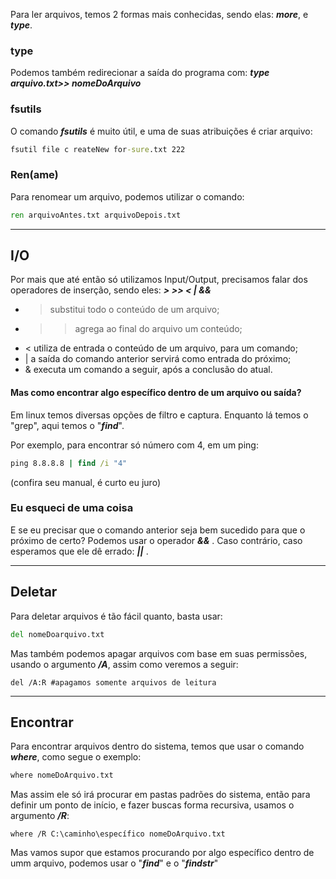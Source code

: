 Para ler arquivos, temos 2 formas mais conhecidas, sendo elas: ***more***, e ***type***.


### type
Podemos também redirecionar a saída do programa com: ***type  arquivo.txt>> nomeDoArquivo***

### fsutils
O comando ***fsutils*** é muito útil, e uma de suas atribuições é criar arquivo:
``` cmd
fsutil file c reateNew for-sure.txt 222
```

### Ren(ame)
Para renomear um arquivo, podemos utilizar o comando:
```cmd
ren arquivoAntes.txt arquivoDepois.txt
```

---

## I/O

Por mais que até então só utilizamos Input/Output, precisamos falar dos operadores de inserção, sendo eles: ***>  >>  <  |  &&***

- > substitui todo o conteúdo de um arquivo;
- >> agrega ao final do arquivo um conteúdo;
-  < utiliza de entrada o conteúdo de um arquivo, para um comando;
- | a saída do comando anterior servirá como entrada do próximo;
- & executa um comando a seguir, após a conclusão do atual.

#### Mas como encontrar algo específico dentro de um arquivo ou saída?
Em linux temos diversas opções de filtro e captura. Enquanto lá temos o "grep", aqui temos o "***find***".

Por exemplo, para encontrar só número com 4, em um ping:
```cmd
ping 8.8.8.8 | find /i "4"
```
(confira seu manual, é curto eu juro)

### Eu esqueci de uma coisa
E se eu precisar que o comando anterior seja bem sucedido para que o próximo de certo? Podemos usar o operador ***&&*** .
Caso contrário, caso esperamos que ele dê errado: ***||*** .

---

## Deletar
Para deletar arquivos é tão fácil quanto, basta usar:
``` cmd
del nomeDoarquivo.txt
```

Mas também podemos apagar arquivos com base em suas permissões, usando o argumento ***/A***, assim como veremos a seguir:
```
del /A:R #apagamos somente arquivos de leitura
```


---
## Encontrar

Para encontrar arquivos dentro do sistema, temos que usar o comando ***where***, como segue o exemplo:
```cmd
where nomeDoArquivo.txt
```

Mas assim ele só irá procurar em pastas padrões do sistema, então para definir um ponto de início, e fazer buscas forma recursiva, usamos o argumento ***/R***:
```
where /R C:\caminho\específico nomeDoArquivo.txt
```

Mas vamos supor que estamos procurando por algo específico dentro de umm arquivo, podemos usar o "***find***" e o "***findstr***"